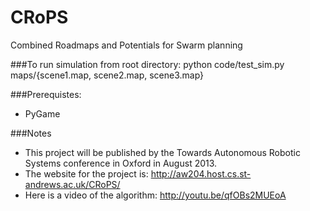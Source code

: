 CRoPS
=====

Combined Roadmaps and Potentials for Swarm planning

###To run simulation from root directory:
	python code/test_sim.py maps/{scene1.map, scene2.map, scene3.map}

###Prerequistes:
* PyGame

###Notes
* This project will be published by the Towards Autonomous Robotic Systems conference in Oxford in August 2013.
* The website for the project is: http://aw204.host.cs.st-andrews.ac.uk/CRoPS/
* Here is a video of the algorithm: http://youtu.be/qfOBs2MUEoA
